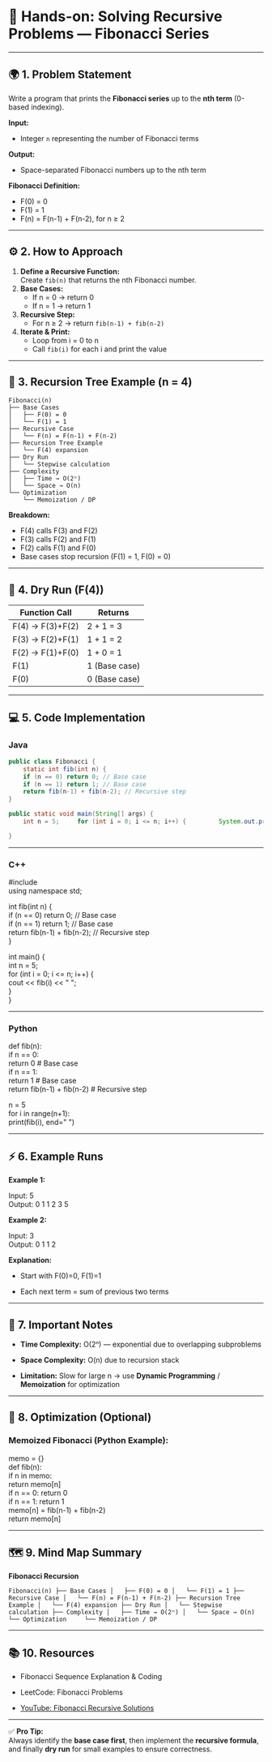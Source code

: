 # 🧠 Hands-on: Solving Recursive Problems — Fibonacci Series

---

## 🌍 1. Problem Statement

Write a program that prints the **Fibonacci series** up to the **nth term** (0-based indexing).

**Input:**

- Integer `n` representing the number of Fibonacci terms

**Output:**

- Space-separated Fibonacci numbers up to the nth term

**Fibonacci Definition:**

- F(0) = 0
- F(1) = 1
- F(n) = F(n-1) + F(n-2), for n ≥ 2

---

## ⚙️ 2. How to Approach

1. **Define a Recursive Function:**  
    Create `fib(n)` that returns the nth Fibonacci number.
2. **Base Cases:**
    - If n = 0 → return 0
    - If n = 1 → return 1
3. **Recursive Step:**
    - For n ≥ 2 → return `fib(n-1) + fib(n-2)`
4. **Iterate & Print:**
    - Loop from i = 0 to n
    - Call `fib(i)` for each i and print the value

---

## 🌳 3. Recursion Tree Example (n = 4)

```
Fibonacci(n)
├── Base Cases
│   ├── F(0) = 0
│   └── F(1) = 1
├── Recursive Case
│   └── F(n) = F(n-1) + F(n-2)
├── Recursion Tree Example
│   └── F(4) expansion
├── Dry Run
│   └── Stepwise calculation
├── Complexity
│   ├── Time → O(2ⁿ)
│   └── Space → O(n)
└── Optimization
    └── Memoization / DP

```

**Breakdown:**

- F(4) calls F(3) and F(2)
- F(3) calls F(2) and F(1)
- F(2) calls F(1) and F(0)
- Base cases stop recursion (F(1) = 1, F(0) = 0)

---

## 🧮 4. Dry Run (F(4))

|Function Call|Returns|
|---|---|
|F(4) → F(3)+F(2)|2 + 1 = 3|
|F(3) → F(2)+F(1)|1 + 1 = 2|
|F(2) → F(1)+F(0)|1 + 0 = 1|
|F(1)|1 (Base case)|
|F(0)|0 (Base case)|

---

## 💻 5. Code Implementation

### Java

```java
public class Fibonacci {  
	static int fib(int n) {  
	if (n == 0) return 0; // Base case  
	if (n == 1) return 1; // Base case  
	return fib(n-1) + fib(n-2); // Recursive step  
}

public static void main(String[] args) {     
	int n = 5;     for (int i = 0; i <= n; i++) {         System.out.print(fib(i) + " ");     } }

}
```

---

### C++

#include <iostream>  
using namespace std;

int fib(int n) {  
if (n == 0) return 0; // Base case  
if (n == 1) return 1; // Base case  
return fib(n-1) + fib(n-2); // Recursive step  
}

int main() {  
int n = 5;  
for (int i = 0; i <= n; i++) {  
cout << fib(i) << " ";  
}  
}

---

### Python

def fib(n):  
if n == 0:  
return 0 # Base case  
if n == 1:  
return 1 # Base case  
return fib(n-1) + fib(n-2) # Recursive step

n = 5  
for i in range(n+1):  
print(fib(i), end=" ")

---

## ⚡ 6. Example Runs

**Example 1:**

Input: 5  
Output: 0 1 1 2 3 5

**Example 2:**

Input: 3  
Output: 0 1 1 2

**Explanation:**

- Start with F(0)=0, F(1)=1
    
- Each next term = sum of previous two terms
    

---

## 🧩 7. Important Notes

- **Time Complexity:** O(2ⁿ) — exponential due to overlapping subproblems
    
- **Space Complexity:** O(n) due to recursion stack
    
- **Limitation:** Slow for large n → use **Dynamic Programming** / **Memoization** for optimization
    

---

## 🌟 8. Optimization (Optional)

### Memoized Fibonacci (Python Example):

memo = {}  
def fib(n):  
if n in memo:  
return memo[n]  
if n == 0: return 0  
if n == 1: return 1  
memo[n] = fib(n-1) + fib(n-2)  
return memo[n]

---

## 🗺️ 9. Mind Map Summary

**Fibonacci Recursion**

`Fibonacci(n) ├── Base Cases │   ├── F(0) = 0 │   └── F(1) = 1 ├── Recursive Case │   └── F(n) = F(n-1) + F(n-2) ├── Recursion Tree Example │   └── F(4) expansion ├── Dry Run │   └── Stepwise calculation ├── Complexity │   ├── Time → O(2ⁿ) │   └── Space → O(n) └── Optimization     └── Memoization / DP`

---

## 📚 10. Resources

- Fibonacci Sequence Explanation & Coding
    
- LeetCode: Fibonacci Problems
    
- [YouTube: Fibonacci Recursive Solutions](https://youtube.com)
    

---

✅ **Pro Tip:**  
Always identify the **base case first**, then implement the **recursive formula**, and finally **dry run** for small examples to ensure correctness.
